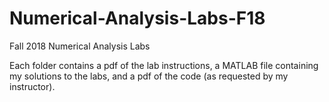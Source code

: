 # Numerical-Analysis-Labs-F18
Fall 2018 Numerical Analysis Labs

Each folder contains a pdf of the lab instructions, a MATLAB file containing my solutions to the labs, and a pdf of the code 
(as requested by my instructor).
